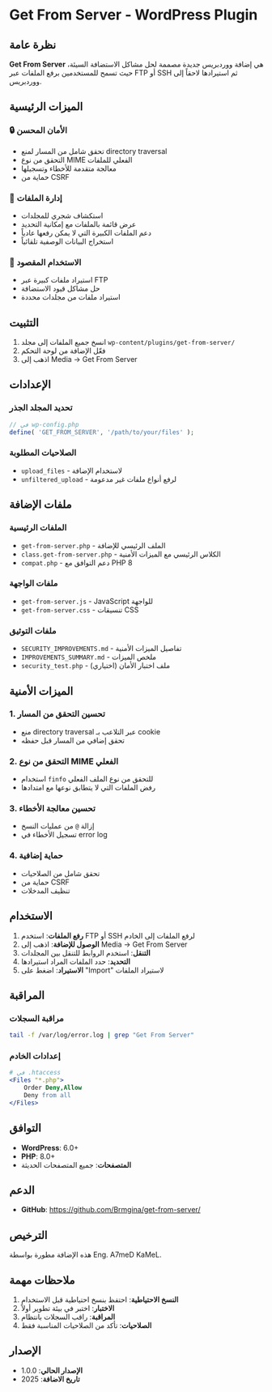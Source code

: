 # Get From Server - WordPress Plugin

## نظرة عامة

**Get From Server** هي إضافة ووردبريس جديدة مصممة لحل مشاكل الاستضافة السيئة، حيث تسمح للمستخدمين برفع الملفات عبر FTP أو SSH ثم استيرادها لاحقاً إلى ووردبريس.

## الميزات الرئيسية

### 🔒 **الأمان المحسن**
- تحقق شامل من المسار لمنع directory traversal
- التحقق من نوع MIME الفعلي للملفات
- معالجة متقدمة للأخطاء وتسجيلها
- حماية من CSRF

### 📁 **إدارة الملفات**
- استكشاف شجري للمجلدات
- عرض قائمة بالملفات مع إمكانية التحديد
- دعم الملفات الكبيرة التي لا يمكن رفعها عادياً
- استخراج البيانات الوصفية تلقائياً

### 🎯 **الاستخدام المقصود**
- استيراد ملفات كبيرة عبر FTP
- حل مشاكل قيود الاستضافة
- استيراد ملفات من مجلدات محددة

## التثبيت

1. انسخ جميع الملفات إلى مجلد `wp-content/plugins/get-from-server/`
2. فعّل الإضافة من لوحة التحكم
3. اذهب إلى Media → Get From Server

## الإعدادات

### تحديد المجلد الجذر
```php
// في wp-config.php
define( 'GET_FROM_SERVER', '/path/to/your/files' );
```

### الصلاحيات المطلوبة
- `upload_files` - لاستخدام الإضافة
- `unfiltered_upload` - لرفع أنواع ملفات غير مدعومة

## ملفات الإضافة

### الملفات الرئيسية
- `get-from-server.php` - الملف الرئيسي للإضافة
- `class.get-from-server.php` - الكلاس الرئيسي مع الميزات الأمنية
- `compat.php` - دعم التوافق مع PHP 8

### ملفات الواجهة
- `get-from-server.js` - JavaScript للواجهة
- `get-from-server.css` - تنسيقات CSS

### ملفات التوثيق
- `SECURITY_IMPROVEMENTS.md` - تفاصيل الميزات الأمنية
- `IMPROVEMENTS_SUMMARY.md` - ملخص الميزات
- `security_test.php` - ملف اختبار الأمان (اختياري)

## الميزات الأمنية

### 1. تحسين التحقق من المسار
- منع directory traversal عبر التلاعب بـ cookie
- تحقق إضافي من المسار قبل حفظه

### 2. التحقق من نوع MIME الفعلي
- استخدام `finfo` للتحقق من نوع الملف الفعلي
- رفض الملفات التي لا يتطابق نوعها مع امتدادها

### 3. تحسين معالجة الأخطاء
- إزالة `@` من عمليات النسخ
- تسجيل الأخطاء في error log

### 4. حماية إضافية
- تحقق شامل من الصلاحيات
- حماية من CSRF
- تنظيف المدخلات

## الاستخدام

1. **رفع الملفات**: استخدم FTP أو SSH لرفع الملفات إلى الخادم
2. **الوصول للإضافة**: اذهب إلى Media → Get From Server
3. **التنقل**: استخدم الروابط للتنقل بين المجلدات
4. **التحديد**: حدد الملفات المراد استيرادها
5. **الاستيراد**: اضغط على "Import" لاستيراد الملفات

## المراقبة

### مراقبة السجلات
```bash
tail -f /var/log/error.log | grep "Get From Server"
```

### إعدادات الخادم
```apache
# في .htaccess
<Files "*.php">
    Order Deny,Allow
    Deny from all
</Files>
```

## التوافق

- **WordPress**: 6.0+
- **PHP**: 8.0+
- **المتصفحات**: جميع المتصفحات الحديثة

## الدعم

- **GitHub**: https://github.com/Brmgina/get-from-server/

## الترخيص

هذه الإضافة مطورة بواسطة Eng. A7meD KaMeL.

## ملاحظات مهمة

1. **النسخ الاحتياطية**: احتفظ بنسخ احتياطية قبل الاستخدام
2. **الاختبار**: اختبر في بيئة تطوير أولاً
3. **المراقبة**: راقب السجلات بانتظام
4. **الصلاحيات**: تأكد من الصلاحيات المناسبة فقط

## الإصدار

- **الإصدار الحالي**: 1.0.0
- **تاريخ الاضافة**: 2025
